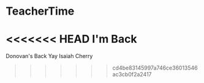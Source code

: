 # TeacherTime

<<<<<<< HEAD
I'm Back
=======
Donovan's Back Yay
Isaiah Cherry 
>>>>>>> cd4be83145997a746ce36013546ac3cb0f2a2417
